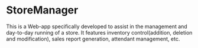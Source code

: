 # StoreManager
This is a Web-app specifically developed to assist in the management and day-to-day running of a store. It features inventory control(addition, deletion and modification), sales report generation, attendant management, etc.
